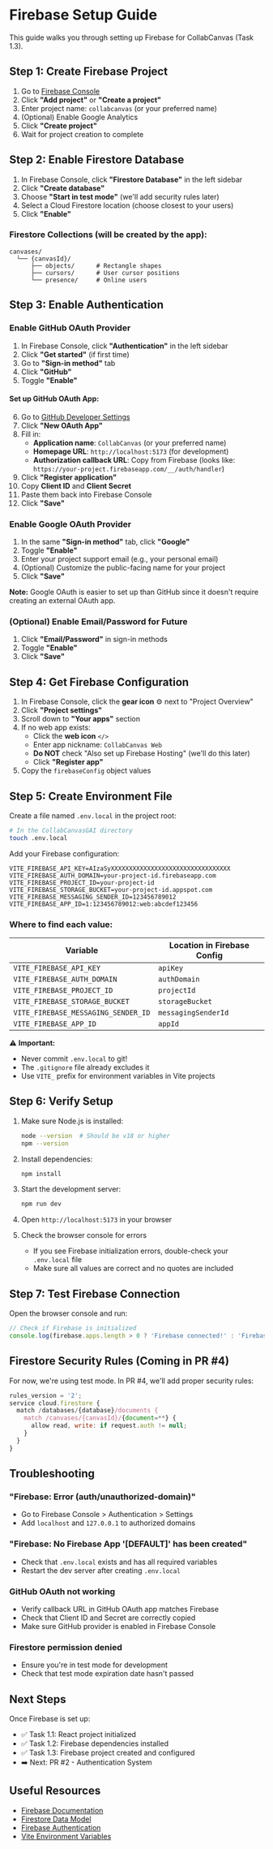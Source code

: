 # Firebase Setup Guide

This guide walks you through setting up Firebase for CollabCanvas (Task 1.3).

## Step 1: Create Firebase Project

1. Go to [Firebase Console](https://console.firebase.google.com/)
2. Click **"Add project"** or **"Create a project"**
3. Enter project name: `collabcanvas` (or your preferred name)
4. (Optional) Enable Google Analytics
5. Click **"Create project"**
6. Wait for project creation to complete

## Step 2: Enable Firestore Database

1. In Firebase Console, click **"Firestore Database"** in the left sidebar
2. Click **"Create database"**
3. Choose **"Start in test mode"** (we'll add security rules later)
4. Select a Cloud Firestore location (choose closest to your users)
5. Click **"Enable"**

### Firestore Collections (will be created by the app):
```
canvases/
  └── {canvasId}/
      ├── objects/      # Rectangle shapes
      ├── cursors/      # User cursor positions
      └── presence/     # Online users
```

## Step 3: Enable Authentication

### Enable GitHub OAuth Provider

1. In Firebase Console, click **"Authentication"** in the left sidebar
2. Click **"Get started"** (if first time)
3. Go to **"Sign-in method"** tab
4. Click **"GitHub"**
5. Toggle **"Enable"**

#### Set up GitHub OAuth App:

6. Go to [GitHub Developer Settings](https://github.com/settings/developers)
7. Click **"New OAuth App"**
8. Fill in:
   - **Application name**: `CollabCanvas` (or your preferred name)
   - **Homepage URL**: `http://localhost:5173` (for development)
   - **Authorization callback URL**: Copy from Firebase (looks like: `https://your-project.firebaseapp.com/__/auth/handler`)
9. Click **"Register application"**
10. Copy **Client ID** and **Client Secret**
11. Paste them back into Firebase Console
12. Click **"Save"**

### Enable Google OAuth Provider

1. In the same **"Sign-in method"** tab, click **"Google"**
2. Toggle **"Enable"**
3. Enter your project support email (e.g., your personal email)
4. (Optional) Customize the public-facing name for your project
5. Click **"Save"**

**Note:** Google OAuth is easier to set up than GitHub since it doesn't require creating an external OAuth app.

### (Optional) Enable Email/Password for Future

1. Click **"Email/Password"** in sign-in methods
2. Toggle **"Enable"**
3. Click **"Save"**

## Step 4: Get Firebase Configuration

1. In Firebase Console, click the **gear icon** ⚙️ next to "Project Overview"
2. Click **"Project settings"**
3. Scroll down to **"Your apps"** section
4. If no web app exists:
   - Click the **web icon** `</>`
   - Enter app nickname: `CollabCanvas Web`
   - **Do NOT** check "Also set up Firebase Hosting" (we'll do this later)
   - Click **"Register app"**
5. Copy the `firebaseConfig` object values

## Step 5: Create Environment File

Create a file named `.env.local` in the project root:

```bash
# In the CollabCanvasGAI directory
touch .env.local
```

Add your Firebase configuration:

```env
VITE_FIREBASE_API_KEY=AIzaSyXXXXXXXXXXXXXXXXXXXXXXXXXXXXXXXXX
VITE_FIREBASE_AUTH_DOMAIN=your-project-id.firebaseapp.com
VITE_FIREBASE_PROJECT_ID=your-project-id
VITE_FIREBASE_STORAGE_BUCKET=your-project-id.appspot.com
VITE_FIREBASE_MESSAGING_SENDER_ID=123456789012
VITE_FIREBASE_APP_ID=1:123456789012:web:abcdef123456
```

### Where to find each value:

| Variable | Location in Firebase Config |
|----------|----------------------------|
| `VITE_FIREBASE_API_KEY` | `apiKey` |
| `VITE_FIREBASE_AUTH_DOMAIN` | `authDomain` |
| `VITE_FIREBASE_PROJECT_ID` | `projectId` |
| `VITE_FIREBASE_STORAGE_BUCKET` | `storageBucket` |
| `VITE_FIREBASE_MESSAGING_SENDER_ID` | `messagingSenderId` |
| `VITE_FIREBASE_APP_ID` | `appId` |

⚠️ **Important:** 
- Never commit `.env.local` to git!
- The `.gitignore` file already excludes it
- Use `VITE_` prefix for environment variables in Vite projects

## Step 6: Verify Setup

1. Make sure Node.js is installed:
   ```bash
   node --version  # Should be v18 or higher
   npm --version
   ```

2. Install dependencies:
   ```bash
   npm install
   ```

3. Start the development server:
   ```bash
   npm run dev
   ```

4. Open `http://localhost:5173` in your browser
5. Check the browser console for errors
   - If you see Firebase initialization errors, double-check your `.env.local` file
   - Make sure all values are correct and no quotes are included

## Step 7: Test Firebase Connection

Open the browser console and run:

```javascript
// Check if Firebase is initialized
console.log(firebase.apps.length > 0 ? 'Firebase connected!' : 'Firebase not connected')
```

## Firestore Security Rules (Coming in PR #4)

For now, we're using test mode. In PR #4, we'll add proper security rules:

```javascript
rules_version = '2';
service cloud.firestore {
  match /databases/{database}/documents {
    match /canvases/{canvasId}/{document=**} {
      allow read, write: if request.auth != null;
    }
  }
}
```

## Troubleshooting

### "Firebase: Error (auth/unauthorized-domain)"
- Go to Firebase Console > Authentication > Settings
- Add `localhost` and `127.0.0.1` to authorized domains

### "Firebase: No Firebase App '[DEFAULT]' has been created"
- Check that `.env.local` exists and has all required variables
- Restart the dev server after creating `.env.local`

### GitHub OAuth not working
- Verify callback URL in GitHub OAuth app matches Firebase
- Check that Client ID and Secret are correctly copied
- Make sure GitHub provider is enabled in Firebase Console

### Firestore permission denied
- Ensure you're in test mode for development
- Check that test mode expiration date hasn't passed

## Next Steps

Once Firebase is set up:
- ✅ Task 1.1: React project initialized
- ✅ Task 1.2: Firebase dependencies installed
- ✅ Task 1.3: Firebase project created and configured
- ➡️ Next: PR #2 - Authentication System

## Useful Resources

- [Firebase Documentation](https://firebase.google.com/docs)
- [Firestore Data Model](https://firebase.google.com/docs/firestore/data-model)
- [Firebase Authentication](https://firebase.google.com/docs/auth)
- [Vite Environment Variables](https://vitejs.dev/guide/env-and-mode.html)

